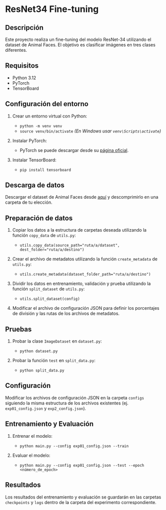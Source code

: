 # ResNet34 Fine-tuning

## Descripción
Este proyecto realiza un fine-tuning del modelo ResNet-34 utilizando el dataset de Animal Faces. El objetivo es clasificar imágenes en tres clases diferentes.

## Requisitos
- Python 3.12
- PyTorch
- TensorBoard

## Configuración del entorno
1. Crear un entorno virtual con Python:
    - `python -m venv venv`
    - `source venv/bin/activate`  *(En Windows usar `venv\Scripts\activate`)*

2. Instalar PyTorch:
    - PyTorch se puede descargar desde su [página oficial](https://pytorch.org/get-started/locally/).

3. Instalar TensorBoard:
    - `pip install tensorboard`

## Descarga de datos
Descargar el dataset de Animal Faces desde [aquí](https://www.kaggle.com/datasets/andrewmvd/animal-faces) y descomprimirlo en una carpeta de tu elección.

## Preparación de datos
1. Copiar los datos a la estructura de carpetas deseada utilizando la función `copy_data` de `utils.py`:
    - `utils.copy_data(source_path="ruta/a/dataset", dest_folder="ruta/a/destino")`

2. Crear el archivo de metadatos utilizando la función `create_metadata` de `utils.py`:
    - `utils.create_metadata(dataset_folder_path="ruta/a/destino")`

3. Dividir los datos en entrenamiento, validación y prueba utilizando la función `split_dataset` de `utils.py`:
    - `utils.split_dataset(config)`

4. Modificar el archivo de configuración JSON para definir los porcentajes de división y las rutas de los archivos de metadatos.

## Pruebas
1. Probar la clase `ImageDataset` en `dataset.py`:
    - `python dataset.py`

2. Probar la función `test` en `split_data.py`:
    - `python split_data.py`

## Configuración
Modificar los archivos de configuración JSON en la carpeta `configs` siguiendo la misma estructura de los archivos existentes (ej. `exp01_config.json` y `exp2_config.json`).

## Entrenamiento y Evaluación
1. Entrenar el modelo:
    - `python main.py --config exp01_config.json --train`

2. Evaluar el modelo:
    - `python main.py --config exp01_config.json --test --epoch <número_de_epoch>`

## Resultados
Los resultados del entrenamiento y evaluación se guardarán en las carpetas `checkpoints` y `logs` dentro de la carpeta del experimento correspondiente.
